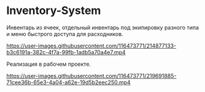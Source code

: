 # Inventory-System

Инвентарь из ячеек, отдельный инвентарь под экипировку разного типа и меню быстрого доступа для расходников.

https://user-images.githubusercontent.com/116473771/214877133-b3c6191a-382c-4f7a-99fb-1adb5a70a4e7.mp4

Реализация в рабочем проекте.

https://user-images.githubusercontent.com/116473771/219691885-71cee36b-65e3-4a04-a62e-19d5b2eec250.mp4

